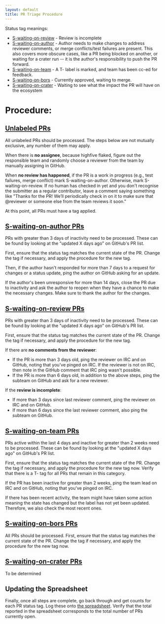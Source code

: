 ```yaml
---
layout: default
title: PR Triage Procedure
---
```


Status tag meanings:

 - [S-waiting-on-review] - Review is incomplete
 - [S-waiting-on-author] - Author needs to make changes to address reviewer comments, or merge
   conflicts/test failures are present. This also covers more obscure cases, like a PR being blocked
   on another, or waiting for a crater run -- it is the author's responsibility to push the PR
   forward.
 - [S-waiting-on-team] - A T- label is marked, and team has been cc-ed for feedback.
 - [S-waiting-on-bors] - Currently approved, waiting to merge.
 - [S-waiting-on-crater] - Waiting to see what the impact the PR will have on the ecosystem

[S-waiting-on-review]: https://github.com/rust-lang/rust/pulls?q=is%3Aopen+is%3Apr+sort%3Aupdated-asc+label%3AS-waiting-on-review
[S-waiting-on-author]: https://github.com/rust-lang/rust/pulls?q=is%3Aopen+is%3Apr+sort%3Aupdated-asc+label%3AS-waiting-on-author
[S-waiting-on-team]: https://github.com/rust-lang/rust/pulls?q=is%3Aopen+is%3Apr+label%3AS-waiting-on-team+sort%3Aupdated-desc
[S-waiting-on-bors]: https://github.com/rust-lang/rust/pulls?q=is%3Aopen+is%3Apr+label%3AS-waiting-on-bors+sort%3Aupdated-asc
[S-waiting-on-crater]: https://github.com/rust-lang/rust/pulls?q=is%3Aopen+is%3Apr+label%3AS-waiting-on-crater+sort%3Aupdated-asc

# Procedure:

## [Unlabeled PRs]

All unlabeled PRs should be processed. The steps below are not mutually exclusive, any number of
them may apply.

When there is **no assignee**, because highfive flaked, figure out the responsible team and randomly
choose a reviewer from the team by manually assigning in GitHub.

When **no review has happened**, if the PR is a work in progress (e.g., test failures, merge
conflict) mark S-waiting-on-author. Otherwise, mark S-waiting-on-review. If no human has checked in
yet and you don't recognise the submitter as a regular contributor, leave a comment saying something
like "Thanks for the PR! We’ll periodically check in on it to
make sure that @reviewer or someone else from the team reviews it soon."

At this point, all PRs must have a tag applied.

[Unlabeled PRs]: https://github.com/rust-lang/rust/pulls?utf8=%E2%9C%93&q=is%3Aopen%20is%3Apr%20sort%3Aupdated-asc%20-label%3AS-waiting-on-author%20-label%3AS-waiting-on-team%20-label%3AS-waiting-on-bors%20-label%3AS-waiting-on-crater%20-label%3AS-waiting-on-team%20-label%3AS-waiting-on-review%20

## [S-waiting-on-author PRs]

PRs with greater than 3 days of inactivity need to be processed. These can be found by looking at
the "updated X days ago" on GitHub's PR list.

First, ensure that the status tag matches the current state of the PR. Change the tag if necessary,
and apply the procedure for the new tag.

Then, if the author hasn't responded for more than 7 days to a request for changes or a status
update, ping the author on GitHub asking for an update.

If the author's been unresponsive for more than 14 days, close the PR due to inactivity and ask the
author to reopen when they have a chance to make the necessary changes. Make sure to thank the
author for the changes.

[S-waiting-on-author PRs]: https://github.com/rust-lang/rust/pulls?q=is%3Aopen+is%3Apr+sort%3Aupdated-asc+label%3AS-waiting-on-author


## [S-waiting-on-review PRs]

PRs with greater than 3 days of inactivity need to be processed. These can be found by looking at
the "updated X days ago" on GitHub's PR list.

First, ensure that the status tag matches the current state of the PR. Change the tag if necessary,
and apply the procedure for the new tag.

If there are **no comments from the reviewer**:
 - If the PR is more than 3 days old, ping the reviewer on IRC and on GitHub, noting that you've
   pinged on IRC. If the reviewer is not on IRC, then note in the GitHub comment that IRC ping
   wasn't possible.
 - If the PR is more than 6 days old, in addition to the above steps, ping the subteam on GitHub and
   ask for a new reviewer.

If the **review is incomplete**:
 - If more than 3 days since last reviewer comment, ping the reviewer on IRC and on GitHub.
 - If more than 6 days since the last reviewer comment, also ping the subteam on GitHub.

[S-waiting-on-review PRs]: https://github.com/rust-lang/rust/pulls?q=is%3Aopen+is%3Apr+sort%3Aupdated-asc+label%3AS-waiting-on-review

## [S-waiting-on-team PRs]

PRs active within the last 4 days and inactive for greater than 2 weeks need to be processed.
These can be found by looking at the "updated X days ago" on GitHub's PR list.

First, ensure that the status tag matches the current state of the PR. Change the tag if necessary,
and apply the procedure for the new tag now. Verify that there is a T- tag
for all PRs that remain in this category.

If the PR has been inactive for greater than 2 weeks, ping the team lead on IRC and on GitHub,
noting that you've pinged on IRC.

If there has been recent activity, the team might have taken some action meaning the state has
changed but the label has not yet been updated. Therefore, we also check the most recent ones.

[S-waiting-on-team PRs]: https://github.com/rust-lang/rust/pulls?q=is%3Aopen+is%3Apr+label%3AS-waiting-on-team+sort%3Aupdated-desc

## [S-waiting-on-bors PRs]

All PRs should be processed. First, ensure that the status tag matches the current state of the PR.
Change the tag if necessary, and apply the procedure for the new tag now.

[S-waiting-on-bors PRs]: https://github.com/rust-lang/rust/pulls?q=is%3Aopen+is%3Apr+label%3AS-waiting-on-bors+sort%3Aupdated-asc

## [S-waiting-on-crater PRs]

To be determined

[S-waiting-on-crater PRs]: https://github.com/rust-lang/rust/pulls?utf8=%E2%9C%93&q=is%3Aopen%20is%3Apr%20sort%3Aupdated-asc%20label%3AS-waiting-on-crater

## Updating the Spreadsheet

Finally, once all steps are complete, go back through and get counts for each PR status tag. Log
these onto [the spreadsheet]. Verify that the total reported in the spreadsheet corresponds to the
total number of PRs currently open.

[the spreadsheet]: https://docs.google.com/spreadsheets/d/1aBfKT9j4lwpDQePRggRCy7zqhv46hCtRvTGGC9bPSn4/edit
